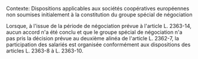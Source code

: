 Contexte: Dispositions applicables aux sociétés coopératives européennes non soumises initialement à la constitution du groupe spécial de négociation

Lorsque, à l'issue de la période de négociation prévue à l'article L. 2363-14, aucun accord n'a été conclu et que le groupe spécial de négociation n'a pas pris la décision prévue au deuxième alinéa de l'article L. 2362-7, la participation des salariés est organisée conformément aux dispositions des articles L. 2363-8 à L. 2363-10.